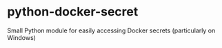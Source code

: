 # python-docker-secret
Small Python module for easily accessing Docker secrets (particularly on Windows)
